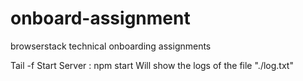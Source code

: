 # onboard-assignment

browserstack technical onboarding assignments

Tail -f
Start Server : npm start
Will show the logs of the file "./log.txt"
